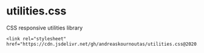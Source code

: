 # utilities.css
CSS responsive utilities library

```
<link rel="stylesheet" href="https://cdn.jsdelivr.net/gh/andreaskournoutas/utilities.css@2020.07.02/utilities.min.css"/>
```
